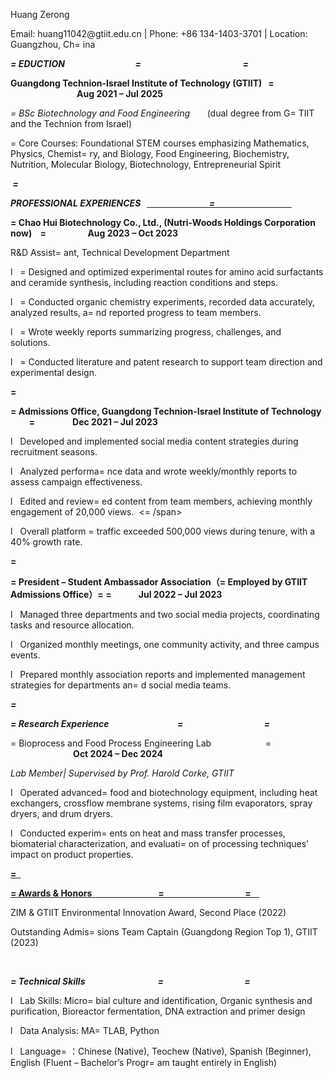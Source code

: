 
<html>

<head>
<meta http-equiv=3DContent-Type content=3D"text/html; charset=3Dutf-8">
<meta name=3DGenerator content=3D"Microsoft Word 15 (filtered)">
<style>
<!--
 /* Font Definitions */
 @font-face
	{font-family:Helvetica;
	panose-1:0 0 0 0 0 0 0 0 0 0;}
@font-face
	{font-family:Wingdings;
	panose-1:5 0 0 0 0 0 0 0 0 0;}
@font-face
	{font-family:宋体;
	panose-1:2 1 6 0 3 1 1 1 1 1;}
@font-face
	{font-family:"Cambria Math";
	panose-1:2 4 5 3 5 4 6 3 2 4;}
@font-face
	{font-family:DengXian;
	panose-1:2 1 6 0 3 1 1 1 1 1;}
@font-face
	{font-family:"\@等线";
	panose-1:2 1 6 0 3 1 1 1 1 1;}
@font-face
	{font-family:"\@宋体";
	panose-1:2 1 6 0 3 1 1 1 1 1;}
 /* Style Definitions */
 p.MsoNormal, li.MsoNormal, div.MsoNormal
	{margin-top:0cm;
	margin-right:0cm;
	margin-bottom:8.0pt;
	margin-left:0cm;
	line-height:115%;
	font-size:11.0pt;
	font-family:DengXian;}
p.MsoListParagraph, li.MsoListParagraph, div.MsoListParagraph
	{margin-top:0cm;
	margin-right:0cm;
	margin-bottom:8.0pt;
	margin-left:36.0pt;
	line-height:115%;
	font-size:11.0pt;
	font-family:DengXian;}
p.MsoListParagraphCxSpFirst, li.MsoListParagraphCxSpFirst, div.MsoListParagr=
aphCxSpFirst
	{margin-top:0cm;
	margin-right:0cm;
	margin-bottom:0cm;
	margin-left:36.0pt;
	line-height:115%;
	font-size:11.0pt;
	font-family:DengXian;}
p.MsoListParagraphCxSpMiddle, li.MsoListParagraphCxSpMiddle, div.MsoListPara=
graphCxSpMiddle
	{margin-top:0cm;
	margin-right:0cm;
	margin-bottom:0cm;
	margin-left:36.0pt;
	line-height:115%;
	font-size:11.0pt;
	font-family:DengXian;}
p.MsoListParagraphCxSpLast, li.MsoListParagraphCxSpLast, div.MsoListParagrap=
hCxSpLast
	{margin-top:0cm;
	margin-right:0cm;
	margin-bottom:8.0pt;
	margin-left:36.0pt;
	line-height:115%;
	font-size:11.0pt;
	font-family:DengXian;}
p.p1, li.p1, div.p1
	{mso-style-name:p1;
	margin:0cm;
	font-size:9.0pt;
	font-family:Helvetica;
	color:black;}
.MsoPapDefault
	{margin-bottom:8.0pt;
	line-height:115%;}
 /* Page Definitions */
 @page WordSection1
	{size:595.3pt 841.9pt;
	margin:36.0pt 36.0pt 36.0pt 36.0pt;
	layout-grid:15.6pt;}
div.WordSection1
	{page:WordSection1;}
 /* List Definitions */
 ol
	{margin-bottom:0cm;}
ul
	{margin-bottom:0cm;}
-->
</style>

</head>

<body lang=3DZH-CN style=3D'word-wrap:break-word;text-justify-trim:punctuati=
on'>

<div class=3DWordSection1 style=3D'layout-grid:15.6pt'>

<p class=3DMsoNormal align=3Dcenter style=3D'margin-bottom:0cm;text-align:ce=
nter;
line-height:12.0pt'><span lang=3DEN-US style=3D'font-size:12.0pt;font-family=
:"Times New Roman",serif'>Huang
Zerong</span></p>

<p class=3DMsoNormal align=3Dcenter style=3D'margin-bottom:0cm;text-align:ce=
nter;
line-height:12.0pt'><span lang=3DEN-US style=3D'font-size:9.0pt;font-family:=
"Times New Roman",serif'>Email:
huang11042@gtiit.edu.cn | Phone: +86 134-1403-3701 | Location: Guangzhou, Ch=
ina</span></p>

<p class=3DMsoNormal style=3D'margin-bottom:0cm;line-height:12.0pt'><b><i><u=
><span
lang=3DEN-US style=3D'font-size:12.0pt;font-family:"Times New Roman",serif'>=
EDUCTION                                  =
         
                                      =
       </span></u></i></b></p>

<p class=3DMsoNormal style=3D'margin-bottom:0cm;line-height:12.0pt'><a
name=3D"OLE_LINK1"><b><span lang=3DEN-US style=3D'font-size:10.0pt;font-fami=
ly:"Times New Roman",serif'>Guangdong
Technion-Israel Institute of Technology</span></b></a><b><span lang=3DEN-US
style=3D'font-size:10.0pt;font-family:"Times New Roman",serif'> (GTIIT)   =
                                Aug
2021 – Jul 2025</span></b></p>

<p class=3DMsoNormal style=3D'margin-bottom:0cm;line-height:12.0pt'><i><span
lang=3DEN-US style=3D'font-size:10.0pt;font-family:"Times New Roman",serif'>=
BSc
Biotechnology and Food Engineering</span></i><span lang=3DEN-US style=3D'fon=
t-size:
10.0pt;font-family:"Times New Roman",serif'>       (dual degree from G=
TIIT and
the Technion from Israel)</span></p>

<p class=3DMsoNormal style=3D'margin-bottom:0cm;line-height:12.0pt'><span
lang=3DEN-US style=3D'font-size:10.0pt;font-family:"Times New Roman",serif'>=
Core
Courses: Foundational STEM courses emphasizing Mathematics, Physics, Chemist=
ry,
and Biology, Food Engineering, Biochemistry, Nutrition, Molecular Biology,
Biotechnology, Entrepreneurial Spirit  </span></p>

<p class=3DMsoNormal style=3D'margin-bottom:0cm;line-height:normal'><b><i><u=
><span
lang=3DEN-US style=3D'font-size:12.0pt;font-family:"Times New Roman",serif;
color:#182951'><span style=3D'text-decoration:none'>&nbsp;</span></span></u>=
</i></b></p>

<p class=3DMsoNormal style=3D'margin-bottom:0cm;line-height:12.0pt'><b><i><u=
><span
lang=3DEN-US style=3D'font-size:12.0pt;font-family:"Times New Roman",serif;
color:#182951'>PROFESSIONAL EXPERIENCES   </span></u></i></b><b><i><u><spa=
n
lang=3DEN-US style=3D'font-size:10.5pt;font-family:"Times New Roman",serif;
color:#182951'>                              =
                                    </sp=
an></u></i></b></p>

<p class=3DMsoNormal style=3D'margin-bottom:0cm;line-height:12.0pt'><b><span
lang=3DEN-US style=3D'font-size:10.0pt;font-family:"Times New Roman",serif'>=
Chao
Hui Biotechnology Co., Ltd., (Nutri-Woods Holdings Corporation now)    =
         
</span></b><b><span lang=3DEN-US style=3D'font-size:7.5pt;font-family:"Times=
 New Roman",serif;
color:black'>         </span></b><b><span lang=3DEN-US style=3D'fon=
t-size:10.0pt;
font-family:"Times New Roman",serif'>Aug 2023 – Oct 2023</span></b></p>

<p class=3Dp1 style=3D'line-height:12.0pt'><span lang=3DEN-US>R&amp;D Assist=
ant,
Technical Development Department</span></p>

<p class=3DMsoListParagraphCxSpFirst style=3D'margin-top:0cm;margin-right:0c=
m;
margin-bottom:0cm;margin-left:22.0pt;text-indent:-22.0pt;line-height:12.0pt'=
><span
lang=3DEN-US style=3D'font-size:7.5pt;font-family:Wingdings'>l<span
style=3D'font:7.0pt "Times New Roman"'>&nbsp;&nbsp; </span></span><span
lang=3DEN-US style=3D'font-size:10.0pt;font-family:"Times New Roman",serif'>=
Designed
and optimized experimental routes for amino acid surfactants and ceramide
synthesis, including reaction conditions and steps. </span></p>

<p class=3DMsoListParagraphCxSpMiddle style=3D'margin-top:0cm;margin-right:0=
cm;
margin-bottom:0cm;margin-left:22.0pt;text-indent:-22.0pt;line-height:12.0pt'=
><span
lang=3DEN-US style=3D'font-size:7.5pt;font-family:Wingdings'>l<span
style=3D'font:7.0pt "Times New Roman"'>&nbsp;&nbsp; </span></span><span
lang=3DEN-US style=3D'font-size:10.0pt;font-family:"Times New Roman",serif'>=
Conducted
organic chemistry experiments, recorded data accurately, analyzed results, a=
nd
reported progress to team members.  </span></p>

<p class=3DMsoListParagraphCxSpMiddle style=3D'margin-top:0cm;margin-right:0=
cm;
margin-bottom:0cm;margin-left:22.0pt;text-indent:-22.0pt;line-height:12.0pt'=
><span
lang=3DEN-US style=3D'font-size:7.5pt;font-family:Wingdings'>l<span
style=3D'font:7.0pt "Times New Roman"'>&nbsp;&nbsp; </span></span><span
lang=3DEN-US style=3D'font-size:10.0pt;font-family:"Times New Roman",serif'>=
Wrote
weekly reports summarizing progress, challenges, and solutions.  </span></p=
>

<p class=3DMsoListParagraphCxSpLast style=3D'margin-top:0cm;margin-right:0cm=
;
margin-bottom:0cm;margin-left:22.0pt;text-indent:-22.0pt;line-height:12.0pt'=
><span
lang=3DEN-US style=3D'font-size:7.5pt;font-family:Wingdings'>l<span
style=3D'font:7.0pt "Times New Roman"'>&nbsp;&nbsp; </span></span><span
lang=3DEN-US style=3D'font-size:10.0pt;font-family:"Times New Roman",serif'>=
Conducted
literature and patent research to support team direction and experimental
design. </span><span lang=3DEN-US style=3D'font-family:"Times New Roman",ser=
if'> </span></p>

<p class=3DMsoNormal style=3D'margin-bottom:0cm;line-height:12.0pt'><b><span
lang=3DEN-US style=3D'font-size:10.0pt;font-family:"Times New Roman",serif'>=
&nbsp;</span></b></p>

<p class=3DMsoNormal style=3D'margin-bottom:0cm;line-height:12.0pt'><b><span
lang=3DEN-US style=3D'font-size:10.0pt;font-family:"Times New Roman",serif'>=
Admissions
Office, Guangdong Technion-Israel Institute of Technology          =
                 Dec
2021 – Jul 2023  </span></b></p>

<p class=3DMsoListParagraphCxSpFirst style=3D'margin-top:0cm;margin-right:0c=
m;
margin-bottom:0cm;margin-left:22.0pt;text-indent:-22.0pt;line-height:12.0pt'=
><span
lang=3DEN-US style=3D'font-size:7.5pt;font-family:Wingdings'>l<span
style=3D'font:7.0pt "Times New Roman"'>&nbsp;&nbsp; </span></span><span
lang=3DEN-US style=3D'font-family:"Times New Roman",serif'>Developed and
implemented social media content strategies during recruitment seasons.  </=
span></p>

<p class=3DMsoListParagraphCxSpMiddle style=3D'margin-top:0cm;margin-right:0=
cm;
margin-bottom:0cm;margin-left:22.0pt;text-indent:-22.0pt;line-height:12.0pt'=
><span
lang=3DEN-US style=3D'font-size:7.5pt;font-family:Wingdings'>l<span
style=3D'font:7.0pt "Times New Roman"'>&nbsp;&nbsp; </span></span><span
lang=3DEN-US style=3D'font-family:"Times New Roman",serif'>Analyzed performa=
nce
data and wrote weekly/monthly reports to assess campaign effectiveness.  </=
span></p>

<p class=3DMsoListParagraphCxSpMiddle style=3D'margin-top:0cm;margin-right:0=
cm;
margin-bottom:0cm;margin-left:22.0pt;text-indent:-22.0pt;line-height:12.0pt'=
><span
lang=3DEN-US style=3D'font-size:7.5pt;font-family:Wingdings'>l<span
style=3D'font:7.0pt "Times New Roman"'>&nbsp;&nbsp; </span></span><span
lang=3DEN-US style=3D'font-family:"Times New Roman",serif'>Edited and review=
ed
content from team members, achieving monthly engagement of 20,000 views.  <=
/span></p>

<p class=3DMsoListParagraphCxSpLast style=3D'margin-top:0cm;margin-right:0cm=
;
margin-bottom:0cm;margin-left:22.0pt;text-indent:-22.0pt;line-height:12.0pt'=
><span
lang=3DEN-US style=3D'font-size:7.5pt;font-family:Wingdings'>l<span
style=3D'font:7.0pt "Times New Roman"'>&nbsp;&nbsp; </span></span><span
lang=3DEN-US style=3D'font-family:"Times New Roman",serif'>Overall platform =
traffic
exceeded 500,000 views during tenure, with a 40% growth rate.  </span></p>

<p class=3DMsoNormal style=3D'margin-bottom:0cm;line-height:12.0pt'><b><span
lang=3DEN-US style=3D'font-size:10.0pt;font-family:"Times New Roman",serif'>=
&nbsp;</span></b></p>

<p class=3DMsoNormal style=3D'margin-bottom:0cm;line-height:12.0pt'><b><span
lang=3DEN-US style=3D'font-size:10.0pt;font-family:"Times New Roman",serif'>=
President
– Student Ambassador Association</span></b><b><span style=3D'font-size:10.=
0pt'>（</span></b><b><span
lang=3DEN-US style=3D'font-size:10.0pt;font-family:"Times New Roman",serif'>=
Employed
by GTIIT Admissions Office</span></b><b><span style=3D'font-size:10.0pt'>）=
</span></b><b><span
lang=3DEN-US style=3D'font-size:10.0pt;font-family:"Times New Roman",serif'>=
            Jul
2022 – Jul 2023  </span></b></p>

<p class=3DMsoListParagraphCxSpFirst style=3D'margin-top:0cm;margin-right:0c=
m;
margin-bottom:0cm;margin-left:22.0pt;text-indent:-22.0pt;line-height:12.0pt'=
><span
lang=3DEN-US style=3D'font-size:7.5pt;font-family:Wingdings'>l<span
style=3D'font:7.0pt "Times New Roman"'>&nbsp;&nbsp; </span></span><span
lang=3DEN-US style=3D'font-family:"Times New Roman",serif'>Managed three
departments and two social media projects, coordinating tasks and resource
allocation.  </span></p>

<p class=3DMsoListParagraphCxSpMiddle style=3D'margin-top:0cm;margin-right:0=
cm;
margin-bottom:0cm;margin-left:22.0pt;text-indent:-22.0pt;line-height:12.0pt'=
><span
lang=3DEN-US style=3D'font-size:7.5pt;font-family:Wingdings'>l<span
style=3D'font:7.0pt "Times New Roman"'>&nbsp;&nbsp; </span></span><span
lang=3DEN-US style=3D'font-family:"Times New Roman",serif'>Organized monthly
meetings, one community activity, and three campus events.  </span></p>

<p class=3DMsoListParagraphCxSpLast style=3D'margin-top:0cm;margin-right:0cm=
;
margin-bottom:0cm;margin-left:22.0pt;text-indent:-22.0pt;line-height:12.0pt'=
><span
lang=3DEN-US style=3D'font-size:7.5pt;font-family:Wingdings'>l<span
style=3D'font:7.0pt "Times New Roman"'>&nbsp;&nbsp; </span></span><span
lang=3DEN-US style=3D'font-family:"Times New Roman",serif'>Prepared monthly
association reports and implemented management strategies for departments an=
d
social media teams.  </span></p>

<p class=3DMsoNormal style=3D'margin-bottom:0cm;line-height:12.0pt'><b><i><u=
><span
lang=3DEN-US style=3D'font-size:12.0pt;font-family:"Times New Roman",serif'>=
<span
 style=3D'text-decoration:none'>&nbsp;</span></span></u></i></b></p>

<p class=3DMsoNormal style=3D'margin-bottom:0cm;line-height:12.0pt'><b><i><u=
><span
lang=3DEN-US style=3D'font-size:12.0pt;font-family:"Times New Roman",serif'>=
Research
Experience                                 =
                                      =
</span></u></i></b></p>

<p class=3DMsoNormal style=3D'margin-bottom:0cm;line-height:12.0pt'><span
lang=3DEN-US style=3D'font-size:10.0pt;font-family:"Times New Roman",serif'>=
Bioprocess
and Food Process Engineering Lab                      =
                 <b>          Oct
2024 – Dec 2024 </b></span></p>

<p class=3Dp1 style=3D'line-height:12.0pt'><i><span lang=3DEN-US style=3D'fo=
nt-size:
10.0pt;font-family:"Times New Roman",serif'>Lab Member| Supervised by Prof.
Harold Corke, GTIIT  </span></i></p>

<p class=3DMsoListParagraphCxSpFirst style=3D'margin-top:0cm;margin-right:0c=
m;
margin-bottom:0cm;margin-left:22.0pt;text-indent:-22.0pt;line-height:12.0pt'=
><span
lang=3DEN-US style=3D'font-size:7.5pt;font-family:Wingdings'>l<span
style=3D'font:7.0pt "Times New Roman"'>&nbsp;&nbsp; </span></span><span
lang=3DEN-US style=3D'font-family:"Times New Roman",serif'>Operated advanced=
 food
and biotechnology equipment, including heat exchangers, crossflow membrane
systems, rising film evaporators, spray dryers, and drum dryers.  </span></=
p>

<p class=3DMsoListParagraphCxSpLast style=3D'margin-top:0cm;margin-right:0cm=
;
margin-bottom:0cm;margin-left:22.0pt;text-indent:-22.0pt;line-height:12.0pt'=
><span
lang=3DEN-US style=3D'font-size:7.5pt;font-family:Wingdings'>l<span
style=3D'font:7.0pt "Times New Roman"'>&nbsp;&nbsp; </span></span><span
lang=3DEN-US style=3D'font-family:"Times New Roman",serif'>Conducted experim=
ents on
heat and mass transfer processes, biomaterial characterization, and evaluati=
on
of processing techniques’ impact on product properties.  </span></p>

<p class=3DMsoNormal style=3D'margin-bottom:0cm;line-height:12.0pt'><b><u><s=
pan
lang=3DEN-US style=3D'font-size:12.0pt;font-family:"Times New Roman",serif'>=
<span
 style=3D'text-decoration:none'>&nbsp;</span></span></u></b></p>

<p class=3DMsoNormal style=3D'margin-bottom:0cm;line-height:12.0pt'><b><u><s=
pan
lang=3DEN-US style=3D'font-size:12.0pt;font-family:"Times New Roman",serif'>=
Awards
&amp; Honors                                =
                                      =
   </span></u></b></p>

<p class=3DMsoNormal style=3D'margin-bottom:0cm;line-height:12.0pt'><span
lang=3DEN-US style=3D'font-family:"Times New Roman",serif'>ZIM &amp; GTIIT
Environmental Innovation Award, Second Place (2022)  </span></p>

<p class=3DMsoNormal style=3D'margin-bottom:0cm;line-height:12.0pt'><span
lang=3DEN-US style=3D'font-family:"Times New Roman",serif'>Outstanding Admis=
sions
Team Captain (Guangdong Region Top 1), GTIIT (2023)  </span></p>

<p class=3DMsoNormal style=3D'margin-bottom:0cm;line-height:12.0pt'><span
lang=3DEN-US style=3D'font-family:"Times New Roman",serif'>&nbsp;</span></p>

<p class=3DMsoNormal style=3D'margin-bottom:0cm;line-height:12.0pt'><b><i><u=
><span
lang=3DEN-US style=3D'font-size:12.0pt;font-family:"Times New Roman",serif'>=
Technical
Skills                                   =
                                      =
    </span></u></i></b></p>

<p class=3DMsoListParagraphCxSpFirst style=3D'margin-top:0cm;margin-right:0c=
m;
margin-bottom:0cm;margin-left:22.0pt;text-indent:-22.0pt;line-height:12.0pt'=
><span
lang=3DEN-US style=3D'font-size:7.5pt;font-family:Wingdings'>l<span
style=3D'font:7.0pt "Times New Roman"'>&nbsp;&nbsp; </span></span><span
lang=3DEN-US style=3D'font-family:"Times New Roman",serif'>Lab Skills: Micro=
bial
culture and identification, Organic synthesis and purification, Bioreactor
fermentation, DNA extraction and primer design  </span></p>

<p class=3DMsoListParagraphCxSpMiddle style=3D'margin-top:0cm;margin-right:0=
cm;
margin-bottom:0cm;margin-left:22.0pt;text-indent:-22.0pt;line-height:12.0pt'=
><span
lang=3DEN-US style=3D'font-size:7.5pt;font-family:Wingdings'>l<span
style=3D'font:7.0pt "Times New Roman"'>&nbsp;&nbsp; </span></span><span
lang=3DEN-US style=3D'font-family:"Times New Roman",serif'>Data Analysis: MA=
TLAB,
Python  </span></p>

<p class=3DMsoListParagraphCxSpLast style=3D'margin-top:0cm;margin-right:0cm=
;
margin-bottom:0cm;margin-left:22.0pt;text-indent:-22.0pt;line-height:12.0pt'=
><span
lang=3DEN-US style=3D'font-size:7.5pt;font-family:Wingdings'>l<span
style=3D'font:7.0pt "Times New Roman"'>&nbsp;&nbsp; </span></span><span
lang=3DEN-US style=3D'font-family:"Times New Roman",serif'>Language</span>=
：<span
lang=3DEN-US style=3D'font-family:"Times New Roman",serif'>Chinese (Native),
Teochew (Native), Spanish (Beginner), English (Fluent – Bachelor’s Progr=
am
taught entirely in English)  </span></p>

<p class=3DMsoNormal><span lang=3DEN-US>&nbsp;</span></p>

</div>

</body>

</html>
